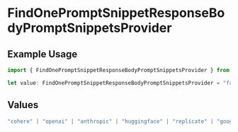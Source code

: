 # FindOnePromptSnippetResponseBodyPromptSnippetsProvider

## Example Usage

```typescript
import { FindOnePromptSnippetResponseBodyPromptSnippetsProvider } from "orq-poc-typescript-multi-env-version/models/operations";

let value: FindOnePromptSnippetResponseBodyPromptSnippetsProvider = "fal";
```

## Values

```typescript
"cohere" | "openai" | "anthropic" | "huggingface" | "replicate" | "google" | "google-ai" | "azure" | "aws" | "anyscale" | "perplexity" | "groq" | "fal" | "leonardoai" | "nvidia"
```